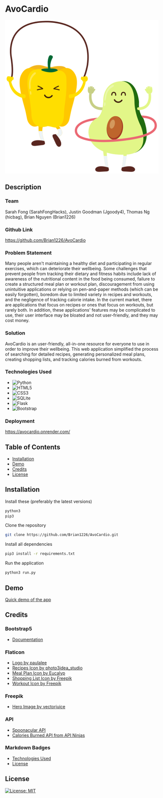 # AvoCardio
![](/avocardio-logo.png)

## Description

### Team

Sarah Fong (SarahFongHacks), Justin Goodman (Jgoody4), Thomas Ng (hicbag), Brian Nguyen (Brian1226)

### Github Link
https://github.com/Brian1226/AvoCardio

### Problem Statement
Many people aren't maintaining a healthy diet and participating in regular exercises, which can deteriorate their wellbeing. Some challenges that prevent people from tracking their dietary and fitness habits include lack of awareness of the nutritional content in the food being consumed, failure to create a structured meal plan or workout plan, discouragement from using unintuitive applications or relying on pen-and-paper methods (which can be easily forgotten), boredom due to limited variety in recipes and workouts, and the negligence of tracking calorie intake. In the current market, there are applications that focus on recipes or ones that focus on workouts, but rarely both. In addition, these applications' features may be complicated to use, their user interface may be bloated and not user-friendly, and they may cost money.

### Solution
AvoCardio is an user-friendly, all-in-one resource for everyone to use in order to improve their wellbeing. This web application simplified the process of searching for detailed recipes, generating personalized meal plans, creating shopping lists, and tracking calories burned from workouts.

### Technologies Used
- ![Python](https://img.shields.io/badge/python-3670A0?style=for-the-badge&logo=python&logoColor=ffdd54)
- ![HTML5](https://img.shields.io/badge/html5-%23E34F26.svg?style=for-the-badge&logo=html5&logoColor=white)
- ![CSS3](https://img.shields.io/badge/css3-%231572B6.svg?style=for-the-badge&logo=css3&logoColor=white)
- ![SQLite](https://img.shields.io/badge/sqlite-%2307405e.svg?style=for-the-badge&logo=sqlite&logoColor=white)
- ![Flask](https://img.shields.io/badge/flask-%23000.svg?style=for-the-badge&logo=flask&logoColor=white)
- ![Bootstrap](https://img.shields.io/badge/bootstrap-%23563D7C.svg?style=for-the-badge&logo=bootstrap&logoColor=white)

### Deployment
https://avocardio.onrender.com/

## Table of Contents
- [Installation](#installation)
- [Demo](#demo)
- [Credits](#credits)
- [License](#license)

## Installation

Install these (preferably the latest versions)
```bash
python3
pip3
```

Clone the repository
```bash
git clone https://github.com/Brian1226/AvoCardio.git
```

Install all dependencies
```bash
pip3 install -r requirements.txt
```

Run the application
```bash
python3 run.py
```

## Demo
[Quick demo of the app](/Demo.mp4)

## Credits

### Bootstrap5
- [Documentation](https://getbootstrap.com/docs/5.3/getting-started/introduction/)

### Flaticon
- [Logo by paulalee](https://www.flaticon.com/free-icon/cardio_6774905?term=avocado&page=1&position=68&origin=search&related_id=6774905)
- [Recipes Icon by photo3idea_studio](https://www.flaticon.com/free-icon/recipe_3565418?term=recipe&page=1&position=2&origin=tag&related_id=3565418)
- [Meal Plan Icon by Eucalyp](https://www.flaticon.com/free-icon/diet_4444154?term=meal+plan&page=1&position=27&origin=search&related_id=4444154)
- [Shopping List Icon by Freepik](https://www.flaticon.com/free-icon/groceries_7433189?term=shopping+list&page=1&position=14&origin=search&related_id=7433189)
- [Workout Icon by Freepik](https://www.flaticon.com/free-icon/workout_3271136?term=workouts&page=1&position=1&origin=search&related_id=3271136)

### Freepik
- [Hero Image by vectorjuice](https://www.freepik.com/free-vector/food-nutritional-quality-illustration_18611142.htm#query=meal%20plan&position=31&from_view=search&track=robertav1)

### API
- [Spoonacular API](https://spoonacular.com/food-api/docs)
- [Calories Burned API from API Ninjas](https://api-ninjas.com/api/caloriesburned)

### Markdown Badges
- [Technologies Used](https://github.com/Ileriayo/markdown-badges)
- [License](https://gist.github.com/lukas-h/2a5d00690736b4c3a7ba)

## License
[![License: MIT](https://img.shields.io/badge/License-MIT-yellow.svg)](https://opensource.org/licenses/MIT)
